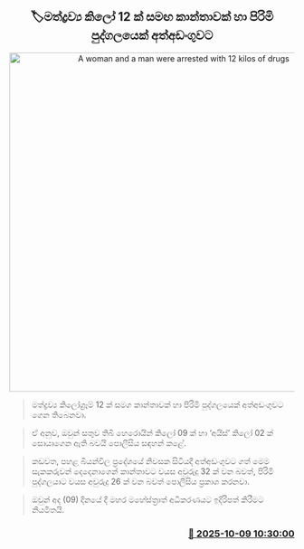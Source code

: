 <p align='center'><b><h2 align='center' title='A woman and a man were arrested with 12 kilos of drugs'>🏷මත්ද්‍රව්‍ය කිලෝ 12 ක් සමඟ කාන්තාවක් හා පිරිමි පුද්ගලයෙක් අත්අඩංගුවට</h2></b></p>
<p align='center'><img src='https://helakuru.sgp1.cdn.digitaloceanspaces.com/esana/images/lib/arrested2[1].jpg' width='600' alt='A woman and a man were arrested with 12 kilos of drugs'></p>

> මත්ද්‍රව්‍ය කිලෝග්‍රෑම් 12 ක් සමග කාන්තාවක් හා පිරිමි පුද්ගලයෙක් අත්අඩංගුවට ගෙන තිබෙනවා.

> ඒ අනුව, ඔවුන් සතුව තිබී හෙරොයින් කිලෝ 09 ක් හා ‘අයිස්’ කිලෝ 02 ක් සොයාගෙන ඇති බවයි පොලීසිය සඳහන් කළේ.

> කඩවත, පහළ බියන්විල ප්‍රදේශයේ නිවසක සිටියදී අත්අඩංගුවට ගත් මෙම සැකකරුවන් දෙදෙනාගෙන් කාන්තාවට වයස අවුරුදු 32 ක් වන බවත්, පිරිමි පුද්ගලයාට වයස අවුරුදු 26 ක් වන බවත් පොලීසිය ප්‍රකාශ කරනවා.

> ඔවුන් අද (09) දිනයේ දී මහර මහේස්ත්‍රාත් අධිකරණයට ඉදිරිපත් කිරීමට නියමිතයි.



<h3 align='right'><a href='https://www.helakuru.lk/esana/p/114327/'>📅 2025-10-09 10:30:00</a></h3>
